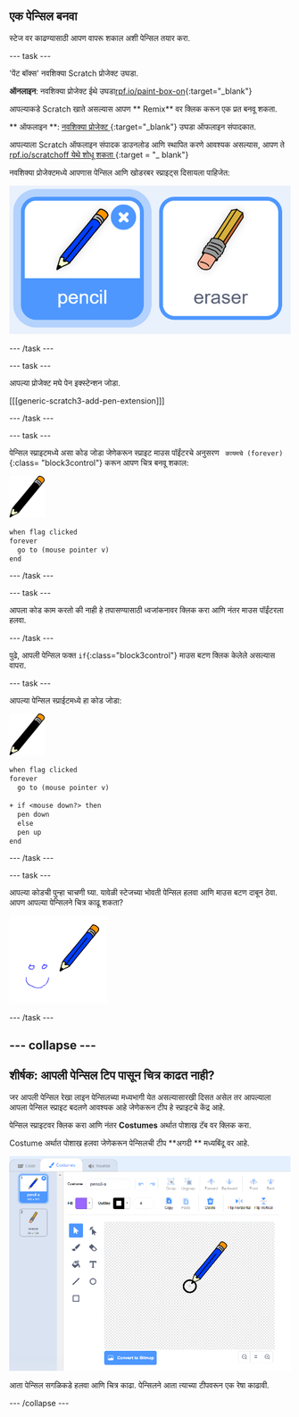 ## एक पेन्सिल बनवा

स्टेज वर काढण्यासाठी आपण वापरू शकाल अशी पेन्सिल तयार करा.

\--- task \---

'पेंट बॉक्स' नवशिक्या Scratch प्रोजेक्ट उघडा.

**ऑनलाइन**: नवशिक्या प्रोजेक्ट ईथे उघडा[rpf.io/paint-box-on](http://rpf.io/paint-box-on){:target="_blank"}

आपल्याकडे Scratch खाते असल्यास आपण ** Remix** वर क्लिक करून एक प्रत बनवू शकता.

** ऑफलाइन **: [ नवशिक्या प्रोजेक्ट ](http://rpf.io/p/en/paint-box-go){:target="_blank"} उघडा ऑफलाइन संपादकात.

आपल्याला Scratch ऑफलाइन संपादक डाउनलोड आणि स्थापित करणे आवश्यक असल्यास, आपण ते [ rpf.io/scratchoff येथे शोधू शकता ](http://rpf.io/scratchoff) {:target = "_ blank"}

नवशिक्या प्रोजेक्टमध्ये आपणास पेन्सिल आणि खोडरबर स्प्राइट्स दिसायला पाहिजेत:

![स्क्रीनशॉट](images/paint-starter.png)

\--- /task \---

\--- task \---

आपल्या प्रोजेक्ट मघे पेन इक्स्टेन्शन जोडा.

[[[generic-scratch3-add-pen-extension]]]

\--- /task \---

\--- task \---

पेन्सिल स्प्राइटमध्ये असा कोड जोडा जेणेकरून स्प्राइट माउस पॉईंटरचे अनुसरण ` कायमचे (forever)` {:class= "block3control"} करून आपण चित्र बनवू शकाल:

![पेन्सिल](images/pencil.png)

```blocks3
when flag clicked
forever
  go to (mouse pointer v)
end
```

\--- /task \---

\--- task \---

आपला कोड काम करतो की नाही हे तपासण्यासाठी ध्वजांकनावर क्लिक करा आणि नंतर माउस पॉईंटरला हलवा.

\--- /task \---

पुढे, आपली पेन्सिल फक्त `if`{:class="block3control"} माउस बटण क्लिक केलेले असल्यास वापरा.

\--- task \---

आपल्या पेन्सिल स्प्राईटमध्ये हा कोड जोडा:

![पेन्सिल](images/pencil.png)

```blocks3
when flag clicked
forever
  go to (mouse pointer v)

+ if <mouse down?> then
  pen down
  else
  pen up
end
```

\--- /task \---

\--- task \---

आपल्या कोडची पुन्हा चाचणी घ्या. यावेळी स्टेजच्या भोवती पेन्सिल हलवा आणि माउस बटण दाबून ठेवा. आपण आपल्या पेन्सिलने चित्र काढू शकता?

![स्क्रीनशॉट](images/paint-draw.png)

\--- /task \---

## \--- collapse \---

## शीर्षक: आपली पेन्सिल टिप पासून चित्र काढत नाही?

जर आपली पेन्सिल रेखा लाइन पेन्सिलच्या मध्यभागी येत असल्यासारखी दिसत असेल तर आपल्याला आपला पेन्सिल स्प्राइट बदलणे आवश्यक आहे जेणेकरून टीप हे स्प्राइटचे केंद्र आहे.

पेन्सिल स्प्राइटवर क्लिक करा आणि नंतर **Costumes** अर्थात पोशाख टॅब वर क्लिक करा.

Costume अर्थात पोशाख हलवा जेणेकरून पेन्सिलची टीप **अगदी ** मध्यबिंदू वर आहे.

![Costume केंद्र](images/costume-center-annotated.png)

आता पेन्सिल सगळिकडे हलवा आणि चित्र काढा. पेन्सिलने आता त्याच्या टीपवरून एक रेषा काढावी.

\--- /collapse \---
